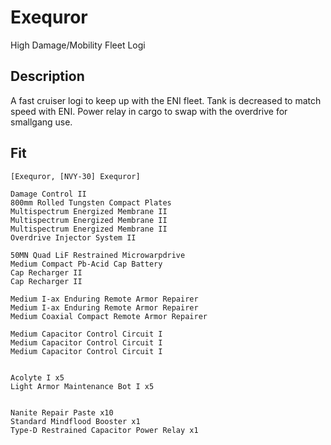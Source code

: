 # Exequror

High Damage/Mobility Fleet Logi

## Description

A fast cruiser logi to keep up with the ENI fleet. Tank is decreased to match speed with ENI. Power relay in cargo to swap with the overdrive for smallgang use.

## Fit

```
[Exequror, [NVY-30] Exequror]

Damage Control II
800mm Rolled Tungsten Compact Plates
Multispectrum Energized Membrane II
Multispectrum Energized Membrane II
Multispectrum Energized Membrane II
Overdrive Injector System II

50MN Quad LiF Restrained Microwarpdrive
Medium Compact Pb-Acid Cap Battery
Cap Recharger II
Cap Recharger II

Medium I-ax Enduring Remote Armor Repairer
Medium I-ax Enduring Remote Armor Repairer
Medium Coaxial Compact Remote Armor Repairer

Medium Capacitor Control Circuit I
Medium Capacitor Control Circuit I
Medium Capacitor Control Circuit I


Acolyte I x5
Light Armor Maintenance Bot I x5


Nanite Repair Paste x10
Standard Mindflood Booster x1
Type-D Restrained Capacitor Power Relay x1
```